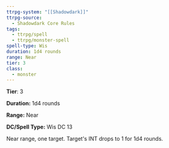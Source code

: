 ```yaml
---
ttrpg-system: "[[Shadowdark]]"
ttrpg-source:
  - Shadowdark Core Rules
tags:
  - ttrpg/spell
  - ttrpg/monster-spell
spell-type: Wis
duration: 1d4 rounds
range: Near
tier: 3
class:
  - monster
---
```

**Tier**: 3

**Duration:** 1d4 rounds

**Range:** Near

**DC/Spell Type:** Wis DC 13

Near range, one target. Target's INT drops to 1 for 1d4 rounds. 
